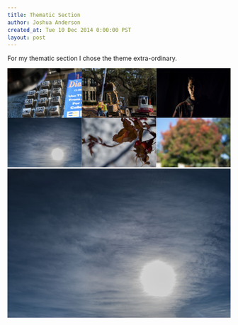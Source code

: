 ```yaml
---
title: Thematic Section
author: Joshua Anderson
created_at: Tue 10 Dec 2014 0:00:00 PST
layout: post
---
```


For my thematic section I chose the theme extra-ordinary.

<img class="post-image" src="/images/extra-ordinary.jpg" alt="">

<img class="post-image" src="/images/cool-sky.jpg" alt="">

